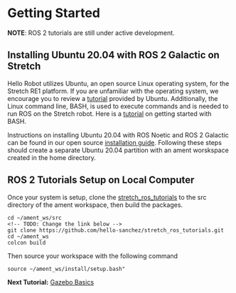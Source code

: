 # Getting Started

**NOTE**: ROS 2 tutorials are still under active development. 

## Installing Ubuntu 20.04 with ROS 2 Galactic on Stretch
Hello Robot utilizes Ubuntu, an open source Linux operating system, for the Stretch RE1 platform. If you are unfamiliar with the operating system, we encourage you to review a [tutorial](https://ubuntu.com/tutorials/command-line-for-beginners#1-overview) provided by Ubuntu. Additionally, the Linux command line, BASH, is used to execute commands and is needed to run ROS on the Stretch robot. Here is a [tutorial](https://ryanstutorials.net/linuxtutorial/) on getting started with BASH.

<!-- TODO: Change the installation instructions link below -->
Instructions on installing Ubuntu 20.04 with ROS Noetic and ROS 2 Galactic can be found in our open source [installation guide](https://github.com/hello-robot/stretch_ros/blob/dev/noetic/install_noetic.md). Following these steps should create a separate Ubuntu 20.04 partition with an ament worskspace created in the home directory.

## ROS 2 Tutorials Setup on Local Computer
Once your system is setup, clone the [stretch_ros_tutorials](https://github.com/hello-sanchez/stretch_ros_tutorials.git) to the src directory of the ament workspace, then build the packages.

```
cd ~/ament_ws/src
<!-- TODO: Change the link below -->
git clone https://github.com/hello-sanchez/stretch_ros_tutorials.git
cd ~/ament_ws
colcon build
```

Then source your workspace with the following command
```
source ~/ament_ws/install/setup.bash"
```

**Next Tutorial:** [Gazebo Basics](gazebo_basics.md)
